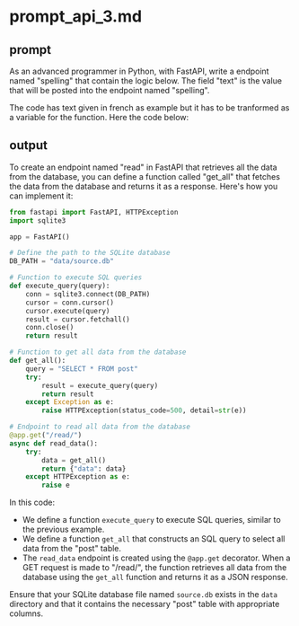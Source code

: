 # prompt_api_3.md

## prompt
As an advanced programmer in Python, with FastAPI, write a endpoint named "spelling" that contain the logic below. The field "text" is the value that will be posted into the endpoint named "spelling".

The code has text given in french as example but it has to be tranformed as a variable for the function. Here the code below:





## output
To create an endpoint named "read" in FastAPI that retrieves all the data from the database, you can define a function called "get_all" that fetches the data from the database and returns it as a response. Here's how you can implement it:

```python
from fastapi import FastAPI, HTTPException
import sqlite3

app = FastAPI()

# Define the path to the SQLite database
DB_PATH = "data/source.db"

# Function to execute SQL queries
def execute_query(query):
    conn = sqlite3.connect(DB_PATH)
    cursor = conn.cursor()
    cursor.execute(query)
    result = cursor.fetchall()
    conn.close()
    return result

# Function to get all data from the database
def get_all():
    query = "SELECT * FROM post"
    try:
        result = execute_query(query)
        return result
    except Exception as e:
        raise HTTPException(status_code=500, detail=str(e))

# Endpoint to read all data from the database
@app.get("/read/")
async def read_data():
    try:
        data = get_all()
        return {"data": data}
    except HTTPException as e:
        raise e
```

In this code:

- We define a function `execute_query` to execute SQL queries, similar to the previous example.
- We define a function `get_all` that constructs an SQL query to select all data from the "post" table.
- The `read_data` endpoint is created using the `@app.get` decorator. When a GET request is made to "/read/", the function retrieves all data from the database using the `get_all` function and returns it as a JSON response.

Ensure that your SQLite database file named `source.db` exists in the `data` directory and that it contains the necessary "post" table with appropriate columns.